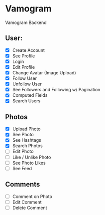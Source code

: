 # Vamogram

Vamogram Backend

## User:

- [x] Create Account
- [x] See Profile
- [x] Login
- [x] Edit Profile
- [x] Change Avatar (Image Upload)
- [x] Follow User
- [x] Unfollow User
- [x] See Followers and Following w/ Pagination
- [x] Computed Fields
- [x] Search Users

## Photos

- [x] Upload Photo
- [x] See Photo
- [x] See Hashtags
- [x] Search Photos
- [ ] Edit Photo
- [ ] Like / Unlike Photo
- [ ] See Photo Likes
- [ ] See Feed

## Comments

- [ ] Comment on Photo
- [ ] Edit Comment
- [ ] Delete Comment
